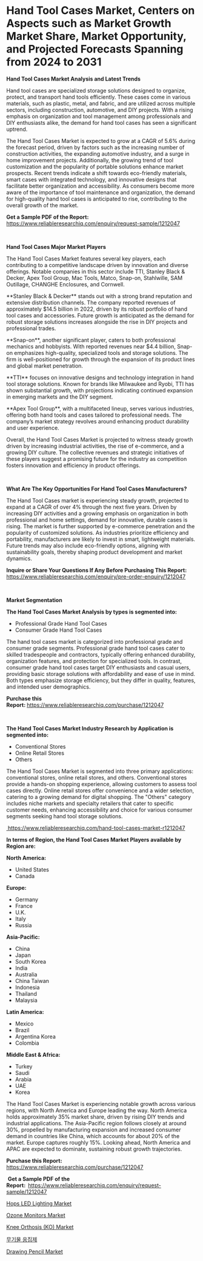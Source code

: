 <p><h1>Hand Tool Cases Market, Centers on Aspects such as Market Growth Market Share, Market Opportunity, and Projected Forecasts Spanning from 2024 to 2031</h1></p><p><strong>Hand Tool Cases Market Analysis and Latest Trends</strong></p>
<p><p>Hand tool cases are specialized storage solutions designed to organize, protect, and transport hand tools efficiently. These cases come in various materials, such as plastic, metal, and fabric, and are utilized across multiple sectors, including construction, automotive, and DIY projects. With a rising emphasis on organization and tool management among professionals and DIY enthusiasts alike, the demand for hand tool cases has seen a significant uptrend.</p><p>The Hand Tool Cases Market is expected to grow at a CAGR of 5.6% during the forecast period, driven by factors such as the increasing number of construction activities, the expanding automotive industry, and a surge in home improvement projects. Additionally, the growing trend of tool customization and the popularity of portable solutions enhance market prospects. Recent trends indicate a shift towards eco-friendly materials, smart cases with integrated technology, and innovative designs that facilitate better organization and accessibility. As consumers become more aware of the importance of tool maintenance and organization, the demand for high-quality hand tool cases is anticipated to rise, contributing to the overall growth of the market.</p></p>
<p><strong>Get a Sample PDF of the Report:&nbsp;</strong> <a href="https://www.reliableresearchiq.com/enquiry/request-sample/1212047?utm_campaign=99&utm_medium=2&utm_source=Github&utm_content=ia&utm_term=06102024&utm_id=hand-tool-cases">https://www.reliableresearchiq.com/enquiry/request-sample/1212047</a></p>
<p>&nbsp;</p>
<p><strong>Hand Tool Cases Major Market Players</strong></p>
<p><p>The Hand Tool Cases Market features several key players, each contributing to a competitive landscape driven by innovation and diverse offerings. Notable companies in this sector include TTI, Stanley Black & Decker, Apex Tool Group, Mac Tools, Matco, Snap-on, Stahlwille, SAM Outillage, CHANGHE Enclosures, and Cornwell. </p><p>**Stanley Black & Decker** stands out with a strong brand reputation and extensive distribution channels. The company reported revenues of approximately $14.5 billion in 2022, driven by its robust portfolio of hand tool cases and accessories. Future growth is anticipated as the demand for robust storage solutions increases alongside the rise in DIY projects and professional trades.</p><p>**Snap-on**, another significant player, caters to both professional mechanics and hobbyists. With reported revenues near $4.4 billion, Snap-on emphasizes high-quality, specialized tools and storage solutions. The firm is well-positioned for growth through the expansion of its product lines and global market penetration.</p><p>**TTI** focuses on innovative designs and technology integration in hand tool storage solutions. Known for brands like Milwaukee and Ryobi, TTI has shown substantial growth, with projections indicating continued expansion in emerging markets and the DIY segment.</p><p>**Apex Tool Group**, with a multifaceted lineup, serves various industries, offering both hand tools and cases tailored to professional needs. The company’s market strategy revolves around enhancing product durability and user experience.</p><p>Overall, the Hand Tool Cases Market is projected to witness steady growth driven by increasing industrial activities, the rise of e-commerce, and a growing DIY culture. The collective revenues and strategic initiatives of these players suggest a promising future for the industry as competition fosters innovation and efficiency in product offerings.</p></p>
<p>&nbsp;</p>
<p><strong>What Are The Key Opportunities For Hand Tool Cases Manufacturers?</strong></p>
<p><p>The Hand Tool Cases market is experiencing steady growth, projected to expand at a CAGR of over 4% through the next five years. Driven by increasing DIY activities and a growing emphasis on organization in both professional and home settings, demand for innovative, durable cases is rising. The market is further supported by e-commerce penetration and the popularity of customized solutions. As industries prioritize efficiency and portability, manufacturers are likely to invest in smart, lightweight materials. Future trends may also include eco-friendly options, aligning with sustainability goals, thereby shaping product development and market dynamics.</p></p>
<p><strong>Inquire or Share Your Questions If Any Before Purchasing This Report:</strong> <a href="https://www.reliableresearchiq.com/enquiry/pre-order-enquiry/1212047?utm_campaign=99&utm_medium=2&utm_source=Github&utm_content=ia&utm_term=06102024&utm_id=hand-tool-cases">https://www.reliableresearchiq.com/enquiry/pre-order-enquiry/1212047</a></p>
<p>&nbsp;</p>
<p><strong>Market Segmentation</strong></p>
<p><strong>The Hand Tool Cases Market Analysis by types is segmented into:</strong></p>
<p><ul><li>Professional Grade Hand Tool Cases</li><li>Consumer Grade Hand Tool Cases</li></ul></p>
<p><p>The hand tool cases market is categorized into professional grade and consumer grade segments. Professional grade hand tool cases cater to skilled tradespeople and contractors, typically offering enhanced durability, organization features, and protection for specialized tools. In contrast, consumer grade hand tool cases target DIY enthusiasts and casual users, providing basic storage solutions with affordability and ease of use in mind. Both types emphasize storage efficiency, but they differ in quality, features, and intended user demographics.</p></p>
<p><strong>Purchase this Report:&nbsp;</strong><a href="https://www.reliableresearchiq.com/purchase/1212047?utm_campaign=99&utm_medium=2&utm_source=Github&utm_content=ia&utm_term=06102024&utm_id=hand-tool-cases">https://www.reliableresearchiq.com/purchase/1212047</a></p>
<p>&nbsp;</p>
<p><strong>The Hand Tool Cases Market Industry Research by Application is segmented into:</strong></p>
<p><ul><li>Conventional Stores</li><li>Online Retail Stores</li><li>Others</li></ul></p>
<p><p>The Hand Tool Cases Market is segmented into three primary applications: conventional stores, online retail stores, and others. Conventional stores provide a hands-on shopping experience, allowing customers to assess tool cases directly. Online retail stores offer convenience and a wider selection, catering to a growing demand for digital shopping. The "Others" category includes niche markets and specialty retailers that cater to specific customer needs, enhancing accessibility and choice for various consumer segments seeking hand tool storage solutions.</p></p>
<p><a href="https://www.reliableresearchiq.com/hand-tool-cases-market-r1212047?utm_campaign=99&utm_medium=2&utm_source=Github&utm_content=ia&utm_term=06102024&utm_id=hand-tool-cases">&nbsp;https://www.reliableresearchiq.com/hand-tool-cases-market-r1212047</a></p>
<p><strong>In terms of Region, the Hand Tool Cases Market Players available by Region are:</strong></p>
<p>
    <p> <strong> North America: </strong>
        <ul>
            <li>United States</li>
            <li>Canada</li>
        </ul>
        </p> 
    <p> <strong> Europe: </strong>
        <ul>
            <li>Germany</li>
            <li>France</li>
            <li>U.K.</li>
            <li>Italy</li>
            <li>Russia</li>
        </ul>
        </p> 
    <p> <strong> Asia-Pacific: </strong>
        <ul>
            <li>China</li>
            <li>Japan</li>
            <li>South Korea</li>
            <li>India</li>
            <li>Australia</li>
            <li>China Taiwan</li>
            <li>Indonesia</li>
            <li>Thailand</li>
            <li>Malaysia</li>
        </ul>
        </p> 
    <p> <strong> Latin America: </strong>
        <ul>
            <li>Mexico</li>
            <li>Brazil</li>
            <li>Argentina Korea</li>
            <li>Colombia</li>
        </ul>
        </p> 
    <p> <strong> Middle East & Africa: </strong>
        <ul>
            <li>Turkey</li>
            <li>Saudi</li>
            <li>Arabia</li>
            <li>UAE</li>
            <li>Korea</li>
        </ul>
    </p>
    </p>
<p><p>The Hand Tool Cases Market is experiencing notable growth across various regions, with North America and Europe leading the way. North America holds approximately 35% market share, driven by rising DIY trends and industrial applications. The Asia-Pacific region follows closely at around 30%, propelled by manufacturing expansion and increased consumer demand in countries like China, which accounts for about 20% of the market. Europe captures roughly 15%. Looking ahead, North America and APAC are expected to dominate, sustaining robust growth trajectories.</p></p>
<p><strong>Purchase this Report: </strong><a href="https://www.reliableresearchiq.com/purchase/1212047?utm_campaign=99&utm_medium=2&utm_source=Github&utm_content=ia&utm_term=06102024&utm_id=hand-tool-cases">https://www.reliableresearchiq.com/purchase/1212047</a></p>
<p>&nbsp;<strong>Get a Sample PDF of the Report:&nbsp;&nbsp;</strong><a href="https://www.reliableresearchiq.com/enquiry/request-sample/1212047?utm_campaign=99&utm_medium=2&utm_source=Github&utm_content=ia&utm_term=06102024&utm_id=hand-tool-cases">https://www.reliableresearchiq.com/enquiry/request-sample/1212047</a></p>
<p><strong></strong></p>
<p><p><a href="https://issuu.com/reportprime-2/docs/hops-led-lighting-market-size-2030._baa20d1798762a?utm_campaign=99&utm_medium=2&utm_source=Github&utm_content=ia&utm_term=06102024&utm_id=hand-tool-cases">Hops LED Lighting Market</a></p><p><a href="https://www.linkedin.com/pulse/ozone-monitors-market-dynamics-application-types-emerging-ozquf?utm_campaign=99&utm_medium=2&utm_source=Github&utm_content=ia&utm_term=06102024&utm_id=hand-tool-cases">Ozone Monitors Market</a></p><p><a href="https://github.com/ElviraDur475/Market-Research-Report-List-1/blob/main/knee-orthosis-ko-market.md?utm_campaign=99&utm_medium=2&utm_source=Github&utm_content=ia&utm_term=06102024&utm_id=hand-tool-cases">Knee Orthosis (KO) Market</a></p><p><a href="https://github.com/sougarounis/Market-Research-Report-List-6/blob/main/591448817017.md?utm_campaign=99&utm_medium=2&utm_source=Github&utm_content=ia&utm_term=06102024&utm_id=hand-tool-cases">무기물 응집제</a></p><p><a href="https://www.linkedin.com/pulse/strategic-market-insights-global-drawing-pencil-2024-2031-7sgte?utm_campaign=99&utm_medium=2&utm_source=Github&utm_content=ia&utm_term=06102024&utm_id=hand-tool-cases">Drawing Pencil Market</a></p></p>